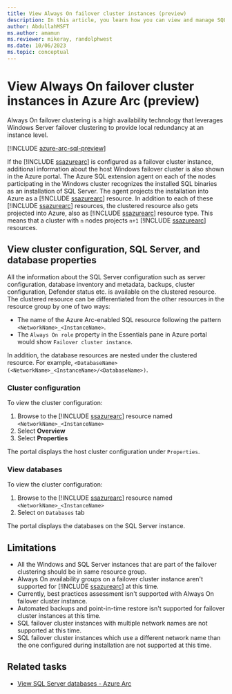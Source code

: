 ```yaml
---
title: View Always On failover cluster instances (preview)
description: In this article, you learn how you can view and manage SQL Server instances enabled by Azure Arc that are configured as a failover cluster.
author: AbdullahMSFT
ms.author: amamun 
ms.reviewer: mikeray, randolphwest
ms.date: 10/06/2023
ms.topic: conceptual
---
```


# View Always On failover cluster instances in Azure Arc (preview)

Always On failover clustering is a high availability technology that leverages Windows Server failover clustering to provide local redundancy at an instance level.

[!INCLUDE [azure-arc-sql-preview](includes/azure-arc-sql-preview.md)]

If the [!INCLUDE [ssazurearc](../../includes/ssazurearc.md)] is configured as a failover cluster instance, additional information about the host Windows failover cluster is also shown in the Azure portal. The Azure SQL extension agent on each of the nodes participating in the Windows cluster recognizes the installed SQL binaries as an installation of SQL Server. The agent projects the installation into Azure as a [!INCLUDE [ssazurearc](../../includes/ssazurearc.md)] resource. In addition to each of these [!INCLUDE [ssazurearc](../../includes/ssazurearc.md)] resources, the clustered resource also gets projected into Azure, also as [!INCLUDE [ssazurearc](../../includes/ssazurearc.md)] resource type. This means that a cluster with `n` nodes projects `n+1` [!INCLUDE [ssazurearc](../../includes/ssazurearc.md)] resources.

## View cluster configuration, SQL Server, and database properties

All the information about the SQL Server configuration such as server configuration, database inventory and metadata, backups, cluster configuration, Defender status etc. is available on the clustered resource. The clustered resource can be differentiated from the other resources in the resource group by one of two ways:

 - The name of the Azure Arc-enabled SQL resource following the pattern `<NetworkName>_<InstanceName>`.
 - The `Always On role` property in the Essentials pane in Azure portal would show `Failover cluster instance`.

In addition, the database resources are nested under the clustered resource. For example, `<DatabaseName> (<NetworkName>_<InstanceName>/<DatabaseName>)`.

### Cluster configuration

To view the cluster configuration:

1. Browse to the [!INCLUDE [ssazurearc](../../includes/ssazurearc.md)] resource named `<NetworkName>_<InstanceName>`
1. Select **Overview**
1. Select **Properties**

The portal displays the host cluster configuration under `Properties`.

### View databases

To view the cluster configuration:

1. Browse to the [!INCLUDE [ssazurearc](../../includes/ssazurearc.md)] resource named `<NetworkName>_<InstanceName>`
1. Select on `Databases` tab

The portal displays the databases on the SQL Server instance.

## Limitations

- All the Windows and SQL Server instances that are part of the failover clustering should be in same resource group.
- Always On availability groups on a failover cluster instance aren't supported for [!INCLUDE [ssazurearc](../../includes/ssazurearc.md)] at this time.
- Currently, best practices assessment isn't supported with Always On failover cluster instance.
- Automated backups and point-in-time restore isn't supported for failover cluster instances at this time.
- SQL failover cluster instances with multiple network names are not supported at this time.
- SQL failover cluster instances which use a different network name than the one configured during installation are not supported at this time.

## Related tasks

- [View SQL Server databases - Azure Arc](view-databases.md)
